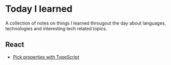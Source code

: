 # Today I learned
A collection of notes on things I learned througout the day about languages, technologies and interesting tech related topics. 

## React
* [Pick properties with TypeScript](https://github.com/amberjasmijn/til/blob/master/react/pick-properties-with-typescript.md)
